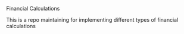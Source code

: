 Financial Calculations 

This is a repo maintaining for implementing different types of financial calculations